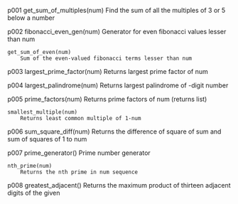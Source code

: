 p001
    get_sum_of_multiples(num)
        Find the sum of all the multiples of 3 or 5 below a number

p002
    fibonacci_even_gen(num)
        Generator for even fibonacci values lesser than num
    
    get_sum_of_even(num)
        Sum of the even-valued fibonacci terms lesser than num

p003
    largest_prime_factor(num)
        Returns largest prime factor of num

p004
    largest_palindrome(num)
        Returns largest palindrome of <num>-digit number

p005
    prime_factors(num)
        Returns prime factors of num (returns list)
    
    smallest_multiple(num)
        Returns least common multiple of 1-num

p006
    sum_square_diff(num)
        Returns the difference of square of sum and sum of squares of 1 to num

p007
    prime_generator()
        Prime number generator

    nth_prime(num)
        Returns the nth prime in num sequence

p008
    greatest_adjacent()
        Returns the maximum product of thirteen adjacent digits of the given

    